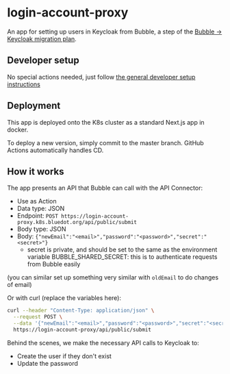 # login-account-proxy

An app for setting up users in Keycloak from Bubble, a step of the [Bubble -> Keycloak migration plan](https://www.notion.so/bluedot-impact/Bubble-Keycloak-migration-plan-9fc5b5f508284518850fb21f8ee103dc).

## Developer setup

No special actions needed, just follow [the general developer setup instructions](../../README.md#developer-setup-instructions)

## Deployment

This app is deployed onto the K8s cluster as a standard Next.js app in docker.

To deploy a new version, simply commit to the master branch. GitHub Actions automatically handles CD.

## How it works

The app presents an API that Bubble can call with the API Connector:

- Use as Action
- Data type: JSON
- Endpoint: `POST https://login-account-proxy.k8s.bluedot.org/api/public/submit`
- Body type: JSON
- Body: `{"newEmail":"<email>","password":"<password>","secret":"<secret>"}`
  - secret is private, and should be set to the same as the environment variable BUBBLE_SHARED_SECRET: this is to authenticate requests from Bubble easily

(you can similar set up something very similar with `oldEmail` to do changes of email)

Or with curl (replace the variables here):

```bash
curl --header "Content-Type: application/json" \
  --request POST \
  --data '{"newEmail":"<email>","password":"<password>","secret":"<secret>"}' \
  https://login-account-proxy/api/public/submit
```

Behind the scenes, we make the necessary API calls to Keycloak to:
- Create the user if they don't exist
- Update the password

